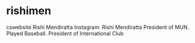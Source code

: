 # rishimen
cswebsite
Rishi Mendiratta
<text>Instagram: Rishi Mendiratta</text>
<text>President of MUN. Played Baseball. President of International Club </text>

